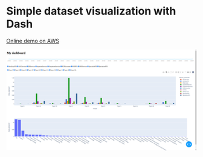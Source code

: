 # Simple dataset visualization with Dash

[Online demo on AWS](http://3.132.176.163:8050/)

![preview](assets/dash.png)
